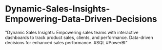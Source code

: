 # Dynamic-Sales-Insights-Empowering-Data-Driven-Decisions
 "Dynamic Sales Insights: Empowering sales teams with interactive dashboards to track product sales, clients, and performance. Data-driven decisions for enhanced sales performance. #SQL #PowerBI" 
